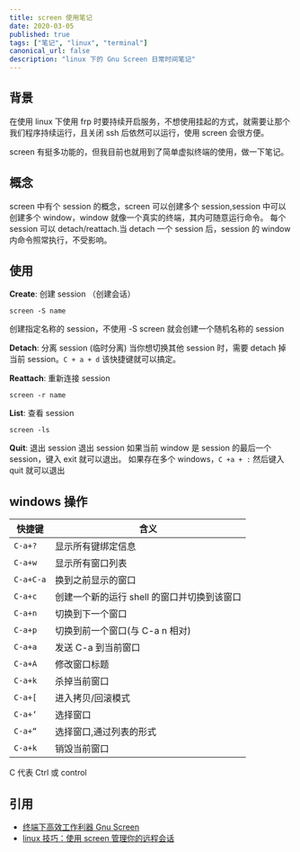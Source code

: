 ```yaml
---
title: screen 使用笔记
date: 2020-03-05
published: true
tags: ["笔记", "linux", "terminal"]
canonical_url: false
description: "linux 下的 Gnu Screen 日常时间笔记"
---
```


## 背景

在使用 linux 下使用 frp 时要持续开启服务，不想使用挂起的方式，就需要让那个我们程序持续运行，且关闭 ssh 后依然可以运行，使用 screen 会很方便。

screen 有挺多功能的，但我目前也就用到了简单虚拟终端的使用，做一下笔记。

## 概念

screen 中有个 session 的概念，screen 可以创建多个 session,session 中可以创建多个 window，window 就像一个真实的终端，其内可随意运行命令。 每个 session 可以 detach/reattach.当 detach 一个 session 后，session 的 window 内命令照常执行，不受影响。

## 使用

**Create**: 创建 session （创建会话）

```
screen -S name
```

创建指定名称的 session，不使用 -S screen 就会创建一个随机名称的 session

**Detach**: 分离 session (临时分离)
当你想切换其他 session 时，需要 detach 掉当前 session。`C + a + d` 该快捷键就可以搞定。

**Reattach**: 重新连接 session

```
screen -r name
```

**List**: 查看 session

```
screen -ls
```

**Quit**: 退出 session
退出 session 如果当前 window 是 session 的最后一个 session，键入 exit 就可以退出。 如果存在多个 windows，`C +a + :` 然后键入 quit 就可以退出

## windows 操作

| 快捷键    | 含义                                        |
| --------- | ------------------------------------------- |
| `C-a+?`   | 显示所有键绑定信息                          |
| `C-a+w`   | 显示所有窗口列表                            |
| `C-a+C-a` | 换到之前显示的窗口                          |
| `C-a+c`   | 创建一个新的运行 shell 的窗口并切换到该窗口 |
| `C-a+n`   | 切换到下一个窗口                            |
| `C-a+p`   | 切换到前一个窗口(与 C-a n 相对)             |
| `C-a+a`   | 发送 C-a 到当前窗口                         |
| `C-a+A`   | 修改窗口标题                                |
| `C-a+k`   | 杀掉当前窗口                                |
| `C-a+[`   | 进入拷贝/回滚模式                           |
| `C-a+‘`   | 选择窗口                                    |
| `C-a+“`   | 选择窗口,通过列表的形式                     |
| `C-a+k`   | 销毁当前窗口                                |

C 代表 Ctrl 或 control

## 引用

- [终端下高效工作利器 Gnu Screen](http://fishcried.com/2014-08-22/screen/)
- [linux 技巧：使用 screen 管理你的远程会话](https://www.ibm.com/developerworks/cn/linux/l-cn-screen/index.html)
